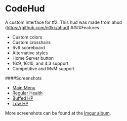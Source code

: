 # CodeHud
A custom interface for tf2. This hud was made from ahud (https://github.com/n0kk/ahud)
####Features

* Custom colors
* Custom crosshairs
* 6v6 scoreboard
* Alternative styles
* Home Server button
* 16:9, 16:10, and 4:3 support
* Competitive and MvM support

####Screenshots

* [Main Menu](http://imgur.com/KFqjrvd)
* [Regular Health](http://imgur.com/99VNQXl)
* [Buffed HP](http://imgur.com/Jl5sJXs)
* [Low HP](http://imgur.com/cpUrC8s)

More screenshots can be found at the [Imgur album](http://imgur.com/a/19iLP).

